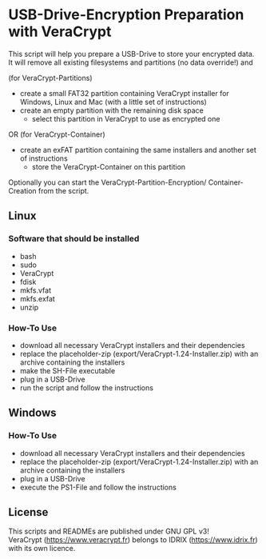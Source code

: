 # USB-Drive-Encryption Preparation with VeraCrypt
This script will help you prepare a USB-Drive to store your encrypted data.\
It will remove all existing filesystems and partitions (no data override!) and

(for VeraCrypt-Partitions)
- create a small FAT32 partition containing VeraCrypt installer for Windows, Linux and Mac (with a little set of instructions)
- create an empty partition with the remaining disk space
	- select this partition in VeraCrypt to use as encrypted one

OR (for VeraCrypt-Container)
- create an exFAT partition containing the same installers and another set of instructions
	- store the VeraCrypt-Container on this partition

Optionally you can start the VeraCrypt-Partition-Encryption/ Container-Creation from the script.

## Linux

### Software that should be installed
- bash
- sudo
- VeraCrypt
- fdisk
- mkfs.vfat
- mkfs.exfat
- unzip

### How-To Use
- download all necessary VeraCrypt installers and their dependencies
- replace the placeholder-zip (export/VeraCrypt-1.24-Installer.zip) with an archive containing the installers
- make the SH-File executable
- plug in a USB-Drive
- run the script and follow the instructions

## Windows

### How-To Use
- download all necessary VeraCrypt installers and their dependencies
- replace the placeholder-zip (export/VeraCrypt-1.24-Installer.zip) with an archive containing the installers
- plug in a USB-Drive
- execute the PS1-File and follow the instructions

## License
This scripts and READMEs are published under GNU GPL v3!\
VeraCrypt (https://www.veracrypt.fr) belongs to IDRIX (https://www.idrix.fr) with its own licence.
